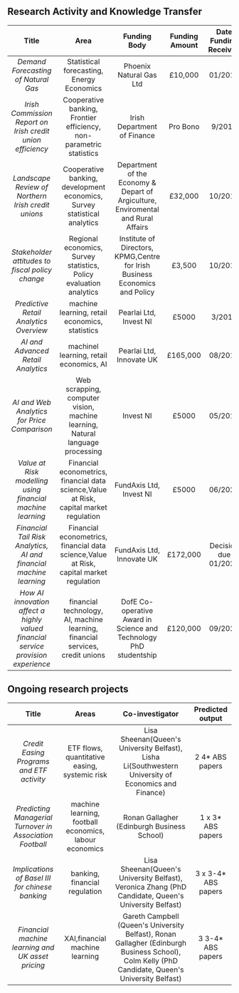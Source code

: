 ## Research Activity and Knowledge Transfer

|**Title**|**Area**|**Funding Body**|**Funding Amount**|**Date Funding Received**|**Duration**|	
|:---:|:---:|:---:|:---:|:---:|:---:|
|*Demand Forecasting of Natural Gas*|Statistical forecasting, Energy Economics|Phoenix Natural Gas Ltd|£10,000|01/2014|18 months|
|*Irish Commission Report on Irish credit union efficiency*|Cooperative banking, Frontier efficiency, non-parametric statistics|Irish Department of Finance|Pro Bono|9/2015|6 months|
|*Landscape Review of Northern Irish credit unions*|Cooperative banking, development economics, Survey statistical analytics|Department of the Economy & Depart of Argiculture, Enviromental and Rural Affairs|£32,000|10/2016|2 years|
|*Stakeholder attitudes to fiscal policy change*|Regional economics, Survey statistics, Policy evaluation analytics|Institute of Directors, KPMG,Centre for Irish Business Economics and Policy|£3,500|10/2016|12 months|
|*Predictive Retail Analytics Overview*|machine learning, retail economics, statistics|Pearlai Ltd, Invest NI|£5000|3/2018|3 months|
|*AI and Advanced Retail Analytics*|machinel learning, retail economics, AI|Pearlai Ltd, Innovate UK|£165,000|08/2018|3 years|
|*AI and Web Analytics for Price Comparison*|Web scrapping, computer vision, machine learning, Natural language processing|Invest NI|£5000|05/2019|3 months|
|*Value at Risk modelling using financial machine learning*|Financial econometrics, financial data science,Value at Risk, capital market regulation|FundAxis Ltd, Invest NI|£5000|06/2021|3 months|
|*Financial Tail Risk Analytics, AI and financial machine learning*|Financial econometrics, financial data science,Value at Risk, capital market regulation|FundAxis Ltd, Innovate UK|£172,000|Decision due 01/2021|3 years|
|*How AI innovation affect a highly valued financial service provision experience*|financial technology, AI, machine learning, financial services, credit unions|DofE Co-operative Award in Science and Technology PhD studentship|£120,000|09/2021|4 years|

## Ongoing research projects

|**Title**|**Areas**|**Co-investigator**|**Predicted output**|	
|:---:|:---:|:---:|:---:|
|*Credit Easing Programs and ETF activity*|ETF flows, quantitative easing, systemic risk|Lisa Sheenan(Queen's University Belfast), Lisha Li(Southwestern University of Economics and Finance)|2 4* ABS papers|
|*Predicting Managerial Turnover in Association Football*|machine learning, football economics, labour economics|Ronan Gallagher (Edinburgh Business School)|1 x 3* ABS papers|
|*Implications of Basel III for chinese banking*|banking, financial regulation|Lisa Sheenan(Queen's University Belfast), Veronica Zhang (PhD Candidate, Queen's University Belfast)|3 x 3-4* ABS papers|
|*Financial machine learning and UK asset pricing*|XAI,financial machine learning|Gareth Campbell (Queen's University Belfast), Ronan Gallagher (Edinburgh Business School), Colm Kelly (PhD Candidate, Queen's University Belfast)|3 3-4* ABS papers|